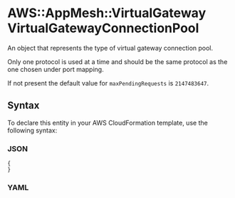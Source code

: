 # AWS::AppMesh::VirtualGateway VirtualGatewayConnectionPool<a name="aws-properties-appmesh-virtualgateway-virtualgatewayconnectionpool"></a>

An object that represents the type of virtual gateway connection pool\.

Only one protocol is used at a time and should be the same protocol as the one chosen under port mapping\.

If not present the default value for `maxPendingRequests` is `2147483647`\.

## Syntax<a name="aws-properties-appmesh-virtualgateway-virtualgatewayconnectionpool-syntax"></a>

To declare this entity in your AWS CloudFormation template, use the following syntax:

### JSON<a name="aws-properties-appmesh-virtualgateway-virtualgatewayconnectionpool-syntax.json"></a>

```
{
}
```

### YAML<a name="aws-properties-appmesh-virtualgateway-virtualgatewayconnectionpool-syntax.yaml"></a>

```
```